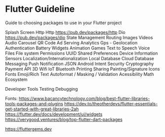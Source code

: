 # Flutter Guideline
Guide to choosing packages to use in your Flutter project

Splash Screen
Http
  Http https://pub.dev/packages/http
  Dio https://pub.dev/packages/dio
State Management
Routing
Images
Videos
Audio
Carousel
QR Code
Ad Serving
Analytics
Gps - Geolocation
Authentication
Battery
Widgets
Animation
Games
Text to Speech
Voice
Files
File system
Permissions
UUID
Shared Preferences
Device Information
Sensors
Localization/Internationalization
Local Database
Cloud Database
Messaging
Push Notification
JSON
Android Intent
Security
Cryptography
Payment API
3D
Wifi
IoT
Bluetooth
Printing
Sharing
Painting/Signature
Icons
Fonts
Emoji/Rich Text
Autoformat / Masking / Validation
Acessibility
Math
Ecosystem

Developer Tools
Testing
Debugging

Fonts:
https://www.bacancytechnology.com/blog/best-flutter-libraries-tools-packages-and-plugins
https://dev.to/theotherdevs/flutter-essentials-get-started-with-great-libraries-2ah
https://flutter.dev/docs/development/ui/widgets
https://verygood.ventures/blog/top-flutter-dart-packages

https://fluttergems.dev

